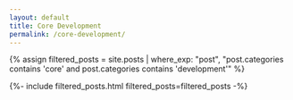 ```yaml
---
layout: default
title: Core Development
permalink: /core-development/
---
```

{% assign filtered_posts = site.posts | where_exp: "post", "post.categories contains 'core' and post.categories contains 'development'" %}

{%- include filtered_posts.html filtered_posts=filtered_posts -%}
